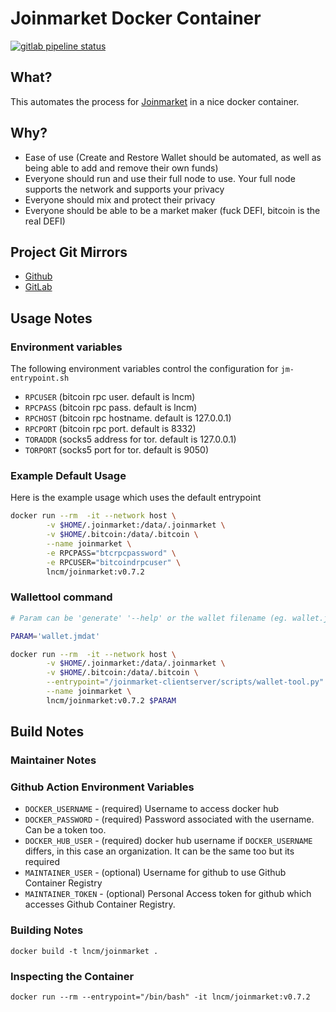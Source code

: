 # Joinmarket Docker Container


[![gitlab pipeline status](https://gitlab.com/lncm/docker/joinmarket/badges/master/pipeline.svg)](https://gitlab.com/lncm/docker/joinmarket/-/commits/master) 

## What?

This automates the process for [Joinmarket](https://github.com/JoinMarket-Org/joinmarket-clientserver
) in a nice docker container.

## Why?

* Ease of use (Create and Restore Wallet should be automated, as well as being able to add and remove their own funds)
* Everyone should run and use their full node to use. Your full node supports the network and supports your privacy
* Everyone should mix and protect their privacy
* Everyone should be able to be a market maker (fuck DEFI, bitcoin is the real DEFI)

## Project Git Mirrors

* [Github](https://github.com/lncm/joinmarket)
* [GitLab](https://gitlab.com/lncm/docker/joinmarket)

## Usage Notes

### Environment variables

The following environment variables control the configuration for `jm-entrypoint.sh`

* `RPCUSER` (bitcoin rpc user. default is lncm)
* `RPCPASS` (bitcoin rpc pass. default is lncm)
* `RPCHOST` (bitcoin rpc hostname. default is 127.0.0.1)
* `RPCPORT` (bitcoin rpc port. default is 8332)
* `TORADDR` (socks5 address for tor. default is 127.0.0.1)
* `TORPORT` (socks5 port for tor. default is 9050)

### Example Default Usage

Here is the example usage which uses the default entrypoint

```bash
docker run --rm  -it --network host \
        -v $HOME/.joinmarket:/data/.joinmarket \
        -v $HOME/.bitcoin:/data/.bitcoin \
        --name joinmarket \
        -e RPCPASS="btcrpcpassword" \
        -e RPCUSER="bitcoindrpcuser" \ 
        lncm/joinmarket:v0.7.2

```

### Wallettool command


```bash
# Param can be 'generate' '--help' or the wallet filename (eg. wallet.jmdat)

PARAM='wallet.jmdat'

docker run --rm  -it --network host \
        -v $HOME/.joinmarket:/data/.joinmarket \
        -v $HOME/.bitcoin:/data/.bitcoin \
        --entrypoint="/joinmarket-clientserver/scripts/wallet-tool.py" \
        --name joinmarket \
        lncm/joinmarket:v0.7.2 $PARAM
```

## Build Notes

### Maintainer Notes

### Github Action Environment Variables

* `DOCKER_USERNAME` - (required) Username to access docker hub
* `DOCKER_PASSWORD` - (required) Password associated with the username. Can be a token too.
* `DOCKER_HUB_USER` - (required) docker hub username if `DOCKER_USERNAME` differs, in this case  an organization. It can be the same too but its required
* `MAINTAINER_USER` - (optional) Username for github to use Github Container Registry
* `MAINTAINER_TOKEN` - (optional) Personal Access token for github which accesses Github Container Registry.

### Building Notes

```
docker build -t lncm/joinmarket .
```

### Inspecting the Container

```
docker run --rm --entrypoint="/bin/bash" -it lncm/joinmarket:v0.7.2
```
